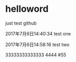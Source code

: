 # helloword
just test github



2017年7月6日14:40:34
test one



2017年7月6日14:58:16
test two


33333333333333
4444
#55
